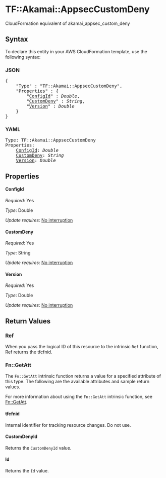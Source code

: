 # TF::Akamai::AppsecCustomDeny

CloudFormation equivalent of akamai_appsec_custom_deny

## Syntax

To declare this entity in your AWS CloudFormation template, use the following syntax:

### JSON

<pre>
{
    "Type" : "TF::Akamai::AppsecCustomDeny",
    "Properties" : {
        "<a href="#configid" title="ConfigId">ConfigId</a>" : <i>Double</i>,
        "<a href="#customdeny" title="CustomDeny">CustomDeny</a>" : <i>String</i>,
        "<a href="#version" title="Version">Version</a>" : <i>Double</i>
    }
}
</pre>

### YAML

<pre>
Type: TF::Akamai::AppsecCustomDeny
Properties:
    <a href="#configid" title="ConfigId">ConfigId</a>: <i>Double</i>
    <a href="#customdeny" title="CustomDeny">CustomDeny</a>: <i>String</i>
    <a href="#version" title="Version">Version</a>: <i>Double</i>
</pre>

## Properties

#### ConfigId

_Required_: Yes

_Type_: Double

_Update requires_: [No interruption](https://docs.aws.amazon.com/AWSCloudFormation/latest/UserGuide/using-cfn-updating-stacks-update-behaviors.html#update-no-interrupt)

#### CustomDeny

_Required_: Yes

_Type_: String

_Update requires_: [No interruption](https://docs.aws.amazon.com/AWSCloudFormation/latest/UserGuide/using-cfn-updating-stacks-update-behaviors.html#update-no-interrupt)

#### Version

_Required_: Yes

_Type_: Double

_Update requires_: [No interruption](https://docs.aws.amazon.com/AWSCloudFormation/latest/UserGuide/using-cfn-updating-stacks-update-behaviors.html#update-no-interrupt)

## Return Values

### Ref

When you pass the logical ID of this resource to the intrinsic `Ref` function, Ref returns the tfcfnid.

### Fn::GetAtt

The `Fn::GetAtt` intrinsic function returns a value for a specified attribute of this type. The following are the available attributes and sample return values.

For more information about using the `Fn::GetAtt` intrinsic function, see [Fn::GetAtt](https://docs.aws.amazon.com/AWSCloudFormation/latest/UserGuide/intrinsic-function-reference-getatt.html).

#### tfcfnid

Internal identifier for tracking resource changes. Do not use.

#### CustomDenyId

Returns the <code>CustomDenyId</code> value.

#### Id

Returns the <code>Id</code> value.

